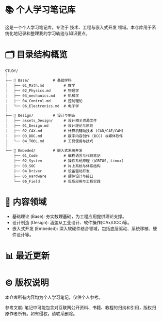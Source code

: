 # 📚 个人学习笔记库
这是一个个人学习笔记库，专注于 技术、工程与嵌入式开发 领域。本仓库用于系统化地记录和整理我的学习轨迹与知识要点。

# 🗂️ 目录结构概览
```
STUDY/
│
├── 📖 Base/           # 基础学科
│   ├── 01_Math.md         # 数学
│   ├── 02_Physics.md      # 物理学
│   ├── 03_mechanics.md    # 机械学
│   ├── 04_Control.md      # 控制理论
│   └── 06_Electronics.md  # 电子学
│
├── 🎨 Design/         # 设计与制造
│   ├── assets_Design/     # 设计相关资源文件
│   ├── 01_Design.md       # 设计理论与原则
│   ├── 02_CAX.md          # 计算机辅助技术 (CAD/CAE/CAM)
│   ├── 03_DDC.md          # 数字内容创作 (DCC) 与媒体软件
│   └── 04_TOOL.md         # 工具使用与技巧
│
└── 🔧 Embeded/        # 嵌入式系统开发
    ├── 01_Code            # 编程语言与代码笔记
    ├── 02_System          # 操作系统原理 (如RTOS, Linux)
    ├── 03_SOC             # 片上系统与体系结构
    ├── 04_Driver          # 设备驱动开发
    ├── 05_Hardware        # 硬件设计与接口
    └── 06_Field           # 现场应用与工程实践
```

# 🚀 内容领域
- 基础理论 (Base): 夯实数理基础，为工程应用提供理论支撑。  
- 设计制造 (Design): 涵盖从工业设计、软件操作(CAx/DCC)等。  
- 嵌入式开发 (Embeded): 深入软硬件结合领域，包括底层驱动、系统移植、硬件设计等。

# 📊 最近更新


# ©️ 版权说明
本仓库所有内容均为个人学习笔记，仅供个人参考。

参考文献: 笔记中可能包含对互联网公开资料、书籍、教程的归纳和引用，版权归原作者所有。如有侵权，请联系删除。